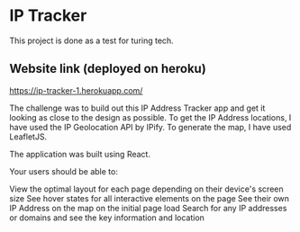 # IP Tracker
This project is done as a test for turing tech.

## Website link (deployed on heroku)
https://ip-tracker-1.herokuapp.com/

The challenge was to build out this IP Address Tracker app and get it looking as close to the design as possible. To get the IP Address locations, I have used the IP Geolocation API by IPify. To generate the map, I have used LeafletJS.

The application was built using React.

Your users should be able to:

View the optimal layout for each page depending on their device's screen size
See hover states for all interactive elements on the page
See their own IP Address on the map on the initial page load
Search for any IP addresses or domains and see the key information and location
